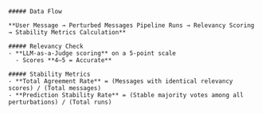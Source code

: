 
    ##### Data Flow

    **User Message → Perturbed Messages Pipeline Runs → Relevancy Scoring → Stability Metrics Calculation**

    ##### Relevancy Check
    - **LLM-as-a-Judge scoring** on a 5-point scale  
      - Scores **4–5 = Accurate**

    ##### Stability Metrics
    - **Total Agreement Rate** = (Messages with identical relevancy scores) / (Total messages)  
    - **Prediction Stability Rate** = (Stable majority votes among all perturbations) / (Total runs)  
    